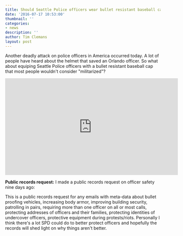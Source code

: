 ```yaml
---
title: Should Seattle Police officers wear bullet resistant baseball caps?
date: '2016-07-17 10:53:00'
thumbnail: ''
categories:
- news
description: ''
author: Tim Clemans
layout: post
---
```

Another deadly attack on police officers in America occurred today. A lot of people have heard about the helmet that saved an Orlando officer. So what about equiping Seattle Police officers with a bullet resistant baseball cap that most people wouldn't consider "militarized"?

<iframe width="560" height="315" src="https://www.youtube.com/embed/z1LOU7DEKOk" frameborder="0" allowfullscreen></iframe>

**Public records request:** I made a public records request on officer safety nine days ago:

This is a public records request for any emails with meta-data about
bullet proofing vehicles, increasing body armor, improving building
security, patrolling in pairs, requiring more than one officer on all
or most calls, protecting addresses of officers and their families,
protecting identities of undercover officers, protective equipment
during protests/riots. Personally I think there's a lot SPD could do
to better protect officers and hopefully the records will shed light
on why things aren't better.